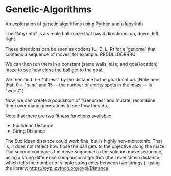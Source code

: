 # Genetic-Algorithms
An exploration of genetic algorithms using Python and a labyrinth

The "labyrinth" is a simple ball-maze that has 4 directions:  up, down, left, right

These directions can be seen as codons (U, D, L, R) for a 'genome' that contains a sequence of moves,
for example:
RRDDLLDDRRRU

We can then run them in a constant (same walls, size, and goal location) maze to see how close the ball get to the goal.

We then find the "fitness" by the distance to the goal location.
(Note here that, 0 = "best" and 15 -- the number of empty spots in the maze -- is "worst".)

Now, we can create a population of "Genomes" and mutate, recombine them over many generations to see how they do.

Note that there are two fitness functions available:

- Euclidean Distance
- String Distance

The Euclidean distance could work fine, but is highly non-monotonic.  That is, it does not reflect how flose the ball gets to the objective along the maze.  The second compares the move sequence to the solution move sequence, using a string difference comparison algorithm (the Levenshtein distance, which tells the number of simple string edits between two strings.), using the library: https://pypi.python.org/pypi/Distance

